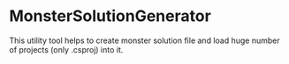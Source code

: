 # MonsterSolutionGenerator
This utility tool helps to create monster solution file and load huge number of projects (only .csproj) into it.
